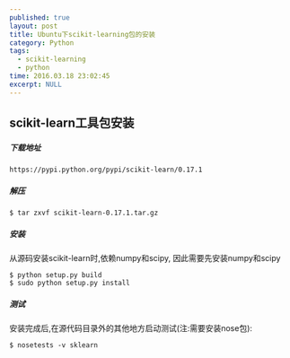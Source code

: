 ```yaml
---
published: true
layout: post
title: Ubuntu下scikit-learning包的安装
category: Python 
tags: 
  - scikit-learning
  - python
time: 2016.03.18 23:02:45
excerpt: NULL
---
```

## scikit-learn工具包安装

##### 下载地址
```
https://pypi.python.org/pypi/scikit-learn/0.17.1
```

##### 解压
```
$ tar zxvf scikit-learn-0.17.1.tar.gz
```

##### 安装
从源码安装scikit-learn时,依赖numpy和scipy, 因此需要先安装numpy和scipy
```
$ python setup.py build
$ sudo python setup.py install
```

##### 测试
安装完成后,在源代码目录外的其他地方启动测试(注:需要安装nose包):
```
$ nosetests -v sklearn
```
